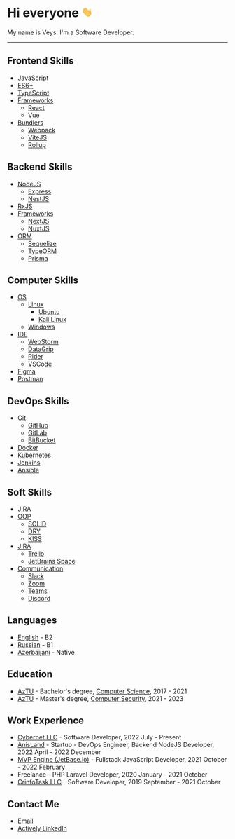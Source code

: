# Hi everyone <img src="https://raw.githubusercontent.com/MDReal32/MDReal32/master/assets/hi.gif" alt="Hello :)" width="25" />

My name is Veys. I'm a Software Developer.

---

## Frontend Skills

- [JavaScript](https://developer.mozilla.org/en-US/docs/Web/JavaScript)
- [ES6+](https://www.w3schools.com/js/js_es6.asp)
- [TypeScript](https://www.typescriptlang.org/)
- [Frameworks](https://en.wikipedia.org/wiki/JavaScript_framework)
  - [React](https://reactjs.org/)
  - [Vue](https://vuejs.org/)
- [Bundlers](https://en.wikipedia.org/wiki/Bundler_(software))
  - [Webpack](https://webpack.js.org/)
  - [ViteJS](https://vitejs.dev/)
  - [Rollup](https://rollupjs.org/)


## Backend Skills

- [NodeJS](https://nodejs.org/en/)
  - [Express](https://expressjs.com/)
  - [NestJS](https://nestjs.com/)
- [RxJS](https://rxjs.dev/)
- [Frameworks](https://en.wikipedia.org/wiki/Web_framework)
  - [NextJS](https://nextjs.org/)
  - [NuxtJS](https://nuxtjs.org/)
- [ORM](https://en.wikipedia.org/wiki/Object-relational_mapping)
  - [Sequelize](https://sequelize.org/)
  - [TypeORM](https://typeorm.io/)
  - [Prisma](https://www.prisma.io/)

## Computer Skills

- [OS](https://en.wikipedia.org/wiki/Operating_system)
  - [Linux](https://en.wikipedia.org/wiki/Linux)
    - [Ubuntu](https://en.wikipedia.org/wiki/Ubuntu_(operating_system))
    - [Kali Linux](https://en.wikipedia.org/wiki/Kali_Linux)
  - [Windows](https://en.wikipedia.org/wiki/Microsoft_Windows)
- [IDE](https://en.wikipedia.org/wiki/Integrated_development_environment)
  - [WebStorm](https://www.jetbrains.com/webstorm/)
  - [DataGrip](https://www.jetbrains.com/datagrip/)
  - [Rider](https://www.jetbrains.com/rider/)
  - [VSCode](https://code.visualstudio.com/)
- [Figma](https://www.figma.com/)
- [Postman](https://www.postman.com/)

## DevOps Skills

- [Git](https://git-scm.com/)
  - [GitHub](https://github.com)
  - [GitLab](https://gitlab.com)
  - [BitBucket](https://bitbucket.org)
- [Docker](https://www.docker.com/)
- [Kubernetes](https://kubernetes.io/)
- [Jenkins](https://www.jenkins.io/)
- [Ansible](https://www.ansible.com/)

## Soft Skills

- [JIRA](https://www.atlassian.com/software/jira)
- [OOP](https://en.wikipedia.org/wiki/Object-oriented_programming)
  - [SOLID](https://en.wikipedia.org/wiki/SOLID)
  - [DRY](https://en.wikipedia.org/wiki/Don%27t_repeat_yourself)
  - [KISS](https://en.wikipedia.org/wiki/KISS_principle)
- [JIRA](https://www.atlassian.com/software/jira)
  - [Trello](https://trello.com/)
  - [JetBrains Space](https://www.jetbrains.com/space/)
- [Communication](https://en.wikipedia.org/wiki/Communication)
  - [Slack](https://slack.com/)
  - [Zoom](https://zoom.us/)
  - [Teams](https://www.microsoft.com/en-us/microsoft-365/microsoft-teams/group-chat-software)
  - [Discord](https://discord.com/)


## Languages

- [English](https://en.wikipedia.org/wiki/English_language) - B2
- [Russian](https://en.wikipedia.org/wiki/Russian_language) - B1
- [Azerbaijani](https://en.wikipedia.org/wiki/Azerbaijani_language) - Native

## Education

- [AzTU](https://aztu.edu.az/) - Bachelor's degree, [Computer Science](https://en.wikipedia.org/wiki/Computer_science), 2017 - 2021
- [AzTU](https://aztu.edu.az/) - Master's degree, [Computer Security](https://en.wikipedia.org/wiki/Computer_security), 2021 - 2023

## Work Experience

- [Cybernet LLC](https://cybernet.az/) - Software Developer, 2022 July - Present
- [AnisLand](https://www.linkedin.com/company/aniscoin/) - Startup - DevOps Engineer, Backend NodeJS Developer, 2022 April - 2022 December
- [MVP Engine (JetBase.io)](https://jetbase.io) - Fullstack JavaScript Developer, 2021 October - 2022 February
- Freelance - PHP Laravel Developer, 2020 January - 2021 October
- [CrinfoTask LLC](https://crinfotask.az/) - Software Developer, 2019 September - 2021 October

## Contact Me

- [Email](mailto:mdrealiyev00@gmail.com)
- [Actively LinkedIn](https://www.linkedin.com/in/mdrealiyev)

